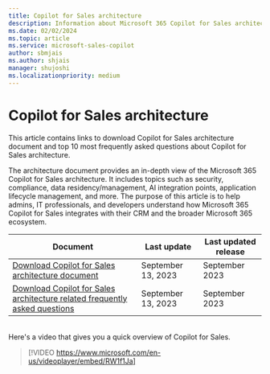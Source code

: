 ```yaml
---
title: Copilot for Sales architecture
description: Information about Microsoft 365 Copilot for Sales architecture
ms.date: 02/02/2024
ms.topic: article
ms.service: microsoft-sales-copilot
author: sbmjais
ms.author: shjais
manager: shujoshi
ms.localizationpriority: medium
---
```


# Copilot for Sales architecture

This article contains links to download Copilot for Sales architecture document and top 10 most frequently asked questions about Copilot for Sales architecture.

The architecture document provides an in-depth view of the Microsoft 365 Copilot for Sales architecture. It includes topics such as security, compliance, data residency/management, AI integration points, application lifecycle management, and more. The purpose of this article is to help admins, IT professionals, and developers understand how Microsoft 365 Copilot for Sales integrates with their CRM and the broader Microsoft 365 ecosystem.

|Document|Last update|Last updated release|
|--------|----------|--------------|
|[Download Copilot for Sales architecture document](https://go.microsoft.com/fwlink/p/?linkid=2230905)|September 13, 2023|September 2023|
|[Download Copilot for Sales architecture related frequently asked questions](https://go.microsoft.com/fwlink/p/?linkid=2230849)|September 13, 2023|September 2023|

<br>
Here's a video that gives you a quick overview of Copilot for Sales.

> [!VIDEO https://www.microsoft.com/en-us/videoplayer/embed/RW1f1Ja]



